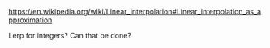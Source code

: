 https://en.wikipedia.org/wiki/Linear_interpolation#Linear_interpolation_as_approximation

Lerp for integers? Can that be done?
